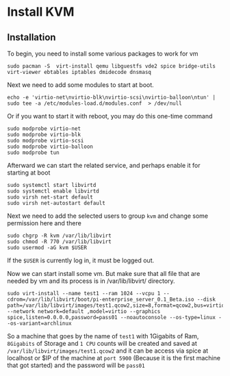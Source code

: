 # Install KVM

## Installation
To begin, you need to install some various packages to work for vm

```console
sudo pacman -S  virt-install qemu libguestfs vde2 spice bridge-utils virt-viewer ebtables iptables dmidecode dnsmasq
```

Next we need to add some modules to start at boot. 

```console
echo -e 'virtio-net\nvirtio-blk\nvirtio-scsi\nvirtio-balloon\ntun' | sudo tee -a /etc/modules-load.d/modules.conf  > /dev/null 
```

Or if you want to start it with reboot, you may do this one-time command 

```console
sudo modprobe virtio-net
sudo modprobe virtio-blk
sudo modprobe virtio-scsi
sudo modprobe virtio-balloon
sudo modprobe tun
```

Afterward we can start the related service, and perhaps enable it for starting at boot


```console
sudo systemctl start libvirtd
sudo systemctl enable libvirtd
sudo virsh net-start default
sudo virsh net-autostart default
```

Next we need to add the selected users to group ``kvm`` and change some permission here and there

```console
sudo chgrp -R kvm /var/lib/libvirt
sudo chmod -R 770 /var/lib/libvirt
sudo usermod -aG kvm $USER
```

If the ``$USER`` is currently log in, it must be logged out.

Now we can start install some vm. But make sure that all file that are needed by vm and its process is in /var/lib/libvirt/ directory.

```console
sudo virt-install --name test1 --ram 1024 --vcpu 1 --cdrom=/var/lib/libvirt/boot/pi-enterprise_server_0.1_Beta.iso --disk path=/var/lib/libvirt/images/test1.qcow2,size=8,format=qcow2,bus=virtio --network network=default ,model=virtio --graphics spice,listen=0.0.0.0,password=pass01 --noautoconsole --os-type=linux --os-variant=archlinux
```

So a machine that goes by the name of ``test1`` with 1Gigabits of Ram, ``8Gigabits`` of Storage and ``1 CPU`` counts will be created and saved at `/var/lib/libvirt/images/test1.qcow2` and it can be access via spice at localhost or $IP of the machine at ``port 5900`` (Because it is the first machine that got started) and the password will be ``pass01``
